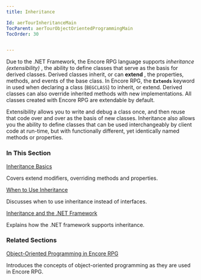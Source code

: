 ```yaml
---
title: Inheritance

Id: aerTourInheritanceMain
TocParent: aerTourObjectOrientedProgrammingMain
TocOrder: 30


---
```


Due to the .NET Framework, the Encore RPG language supports *inheritance (extensibility)* , the ability to define classes that serve as the basis for derived classes. Derived classes inherit, or can **extend** , the properties, methods, and events of the base class. In Encore RPG, the **```Extends```** keyword in used when declaring a class (```BEGCLASS```) to inherit, or extend. Derived classes can also override inherited methods with new implementations. All classes created with Encore RPG are extendable by default. 

Extensibility allows you to write and debug a class once, and then reuse that code over and over as the basis of new classes. Inheritance also allows you the ability to define classes that can be used interchangeably by client code at run-time, but with functionally different, yet identically named methods or properties. 

### In This Section

[Inheritance Basics](ecrTourInheritanceBasics.html)

Covers extend modifiers, overriding methods and properties.


[When to Use Inheritance](ecrTourWhentoUseInheritance.html)

Discusses when to use inheritance instead of interfaces.


[Inheritance and the .NET Framework](ecrTourInheritanceandtheNETFramework.html)

Explains how the .NET framework supports inheritance.


### Related Sections

[Object-Oriented Programming in Encore RPG](ecrTourObjectOrientedProgrammingMain.html)

Introduces the concepts of object-oriented programming as they are used in
                Encore RPG.


